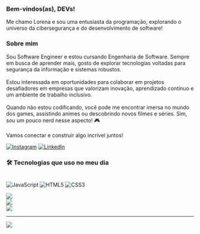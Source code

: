 ### Bem-vindos(as), DEVs!
<div>Me chamo Lorena e sou uma entusiasta da programação, explorando o universo da cibersegurança e do desenvolvimento de software!</div> <h3>Sobre mim</h3> <div>Sou Software Engineer e estou cursando Engenharia de Software. Sempre em busca de aprender mais, gosto de explorar tecnologias voltadas para segurança da informação e sistemas robustos.<br><br> Estou interessada em oportunidades para colaborar em projetos desafiadores em empresas que valorizam inovação, aprendizado contínuo e um ambiente de trabalho inclusivo.<br><br> Quando não estou codificando, você pode me encontrar imersa no mundo dos games, assistindo animes ou descobrindo novos filmes e séries. Sim, sou um pouco nerd nesse aspecto! 🎮<br><br> Vamos conectar e construir algo incrível juntos!</div>



[![Instagram](https://img.shields.io/badge/Instagram-%23E4405F.svg?logo=Instagram&logoColor=white)](https://instagram.com/@lohh_oli)
[![LinkedIn](https://img.shields.io/badge/LinkedIn-0077B5?style=flat&logo=linkedin&logoColor=white)](www.linkedin.com/in/lorena-de-oliveira-albuquerque-281500323)


### 🛠 Tecnologias que uso no meu dia 

<div style="display: inline_block"><br/>
  <img src="https://img.shields.io/badge/JavaScript-F7DF1E?style=for-the-badge&logo=javascript&logoColor=black" align="center" alt="JavaScript" />
  <img src="https://img.shields.io/badge/HTML5-E34F26?style=for-the-badge&logo=html5&logoColor=white" align="center" alt="HTML5" />
  <img src="https://img.shields.io/badge/CSS3-1572B6?style=for-the-badge&logo=css3&logoColor=white" align="center" alt="CSS3" />
</div>



![](https://github-readme-stats.vercel.app/api?username=lohnogs&theme=dark&hide_border=false&include_all_commits=true&count_private=false)<br/>
![](https://github-readme-streak-stats.herokuapp.com/?user=lohnogs&theme=dark&hide_border=false)<br/>
![](https://github-readme-stats.vercel.app/api/top-langs/?username=lohnogs&theme=dark&hide_border=false&include_all_commits=true&count_private=false&layout=compact) 

---
[![](https://visitcount.itsvg.in/api?id=lohnogs&icon=2&color=0)](https://visitcount.itsvg.in)

<!-- Proudly created with GPRM ( https://gprm.itsvg.in ) -->

